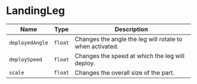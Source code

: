 # LandingLeg

|Name|Type|Description|
|--|--|--|
|`deployedAngle`|`float`|Changes the angle the leg will rotate to when activated.|
|`deploySpeed`|`float`|Changes the speed at which the leg will deploy.|
|`scale`|`float`|Changes the overall size of the part.|
